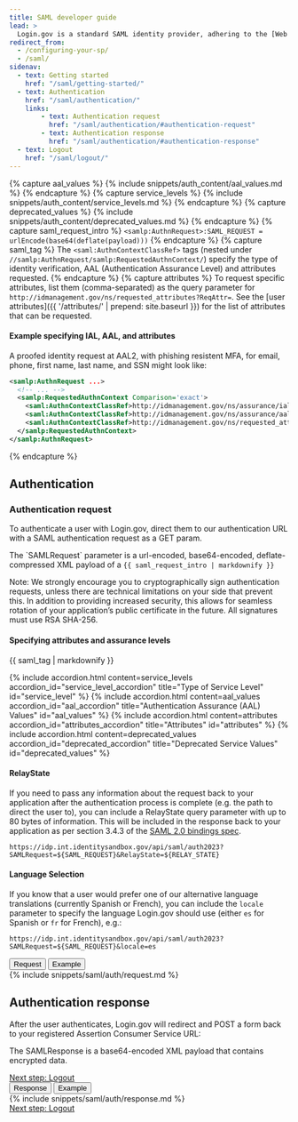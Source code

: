 ```yaml
---
title: SAML developer guide
lead: >
  Login.gov is a standard SAML identity provider, adhering to the [Web Browser SSO Profile](https://en.wikipedia.org/wiki/SAML_2.0#Web_browser_SSO_profile){:class="usa-link--external"} with enhancements for [NIST 800-63-3](https://pages.nist.gov/800-63-3/){:class="usa-link--external"}.
redirect_from:
  - /configuring-your-sp/
  - /saml/
sidenav:
  - text: Getting started
    href: "/saml/getting-started/"
  - text: Authentication
    href: "/saml/authentication/"
    links:
        - text: Authentication request
          href: "/saml/authentication/#authentication-request"
        - text: Authentication response
          href: "/saml/authentication/#authentication-response"
  - text: Logout
    href: "/saml/logout/"
---
```

{% capture aal_values %}
 {% include snippets/auth_content/aal_values.md %}
{% endcapture %}
{% capture service_levels %}
 {% include snippets/auth_content/service_levels.md %}
{% endcapture %}
{% capture deprecated_values %}
 {% include snippets/auth_content/deprecated_values.md %}
{% endcapture %}
{% capture saml_request_intro %}
`<samlp:AuthnRequest>:SAML_REQUEST = urlEncode(base64(deflate(payload)))`
{% endcapture %}
{% capture saml_tag %}
The `<saml:AuthnContextClassRef>` tags (nested under `//samlp:AuthnRequest/samlp:RequestedAuthnContext/`) specify the type of identity verification, AAL (Authentication Assurance Level) and attributes requested.
{% endcapture %}
{% capture attributes %}
To request specific attributes, list them (comma-separated) as the query parameter for `http://idmanagement.gov/ns/requested_attributes?ReqAttr=`. See the [user attributes]({{ '/attributes/' | prepend: site.baseurl }}) for the list of attributes that can be requested.

#### Example specifying IAL, AAL, and attributes

A proofed identity request at AAL2, with phishing resistent MFA, for email, phone, first name, last name, and SSN might look like:

```xml
<samlp:AuthnRequest ...>
  <!-- ... -->
  <samlp:RequestedAuthnContext Comparison='exact'>
    <saml:AuthnContextClassRef>http://idmanagement.gov/ns/assurance/ial/2</saml:AuthnContextClassRef>
    <saml:AuthnContextClassRef>http://idmanagement.gov/ns/assurance/aal/2?phishing_resistant=true</saml:AuthnContextClassRef>
    <saml:AuthnContextClassRef>http://idmanagement.gov/ns/requested_attributes?ReqAttr=email,phone,first_name,last_name,ssn</saml:AuthnContextClassRef>
  </samlp:RequestedAuthnContext>
</samlp:AuthnRequest>
```
{% endcapture %}

<div class="grid-row grid-gap">
    <div class="desktop:grid-col-7 mobile:grid-col-full">
        <h2>Authentication</h2>
        <h3 id="authentication-request">Authentication request</h3>
        <p>To authenticate a user with Login.gov, direct them to our authentication URL with a SAML authentication request as a GET param.</p>
        <p>The `SAMLRequest` parameter is a url-encoded, base64-encoded, deflate-compressed XML payload of a <code class="language-plaintext highlighter-rouge">{{ saml_request_intro | markdownify }}</code></p>
        <p>Note: We strongly encourage you to cryptographically sign authentication requests, unless there are technical limitations on your side that prevent this. In addition to providing increased security, this allows for seamless rotation of your application’s public certificate in the future. All signatures must use RSA SHA-256.</p>
        <div class="dev-doc-row">
            <div class="grid-row">
                <div class="grid-col-5">
                    <h4 class="parameters clearfix">Specifying attributes and assurance levels</h4>
                </div>
                <div class="grid-col-7 margin-top-neg-2">
                    {{ saml_tag | markdownify }}
                </div>
            </div>
            <dl class="usa-accordion">
                {% include accordion.html content=service_levels accordion_id="service_level_accordion"  title="Type of Service Level" id="service_level" %}
                {% include accordion.html content=aal_values accordion_id="aal_accordion" title="Authentication Assurance (AAL) Values" id="aal_values" %}
                {% include accordion.html content=attributes accordion_id="attributes_accordion" title="Attributes" id="attributes" %}
                {% include accordion.html content=deprecated_values accordion_id="deprecated_accordion" title="Deprecated Service Values" id="deprecated_values" %}
            </dl>
        </div>
        <div class="dev-doc-row">
            <div class="grid-row">
                <div class="grid-col-5">
                    <h4 class="parameters clearfix">RelayState</h4>
                </div>
                <div class="grid-col-7 margin-top-neg-2">
                        <p>If you need to pass any information about the request back to your application after the authentication process is complete (e.g. the path to direct the user to), you can include a RelayState query parameter with up to 80 bytes of information. This will be included in the response back to your application as per section 3.4.3 of the <a class="usa-link" href="https://docs.oasis-open.org/security/saml/v2.0/saml-bindings-2.0-os.pdf">SAML 2.0 bindings spec</a>.</p>
                        <p><code class="language-plaintext highlighter-rouge">https://idp.int.identitysandbox.gov/api/saml/auth2023?SAMLRequest=${SAML_REQUEST}&amp;RelayState=${RELAY_STATE}</code></p>
                </div>
            </div>
        </div>
        <div class="dev-doc-row">
            <div class="grid-row">
                <div class="grid-col-5">
                    <h4 class="parameters clearfix">Language Selection</h4>
                </div>
                <div class="grid-col-7 margin-top-neg-2">
                        <p>If you know that a user would prefer one of our alternative language translations (currently Spanish or French), you can include the <code class="language-plaintext highlighter-rouge">locale</code> parameter to specify the language Login.gov should use (either <code class="language-plaintext highlighter-rouge">es</code> for Spanish or <code class="language-plaintext highlighter-rouge">fr</code> for French), e.g.:</p>
                        <p><code class="language-plaintext highlighter-rouge">https://idp.int.identitysandbox.gov/api/saml/auth2023?SAMLRequest=${SAML_REQUEST}&amp;locale=es</code></p>
                </div>
            </div>
        </div>
    </div>
    <div class="usa-layout-docs__main code-snippet-column desktop:grid-col-5">
        <section class="code-snippet-section margin-top-2 position-relative z-index-1">
            <button id="saml_auth_tab1_button" data-selector="saml_auth" class="code-button code-button__selected margin-left-2">Request</button>
            <button id="saml_auth_tab2_button" data-selector="saml_auth" class="code-button margin-left-2">Example</button>
            <section id="saml_auth_tab1">
                {% include snippets/saml/auth/request.md %}
            </section>
            <section id="saml_auth_tab2" hidden>
                {% include snippets/saml/auth/request_example.md %}
            </section>
        </section>
    </div>
</div>
<div class="grid-row grid-gap">
    <div class="desktop:grid-col-7 mobile:grid-col-full">
        <h2 id="authentication-response">Authentication response</h2>
        <p>After the user authenticates, Login.gov will redirect and POST a form back to your registered Assertion Consumer Service URL:</p>
        <p>The SAMLResponse is a base64-encoded XML payload that contains encrypted data.</p>
          <a href="{{ '/saml/logout/' | prepend: site.baseurl }}" class="usa-link margin-top-4 mobile:display-none desktop:display-block">Next step: Logout</a>
    </div>
    <div class="usa-layout-docs__main code-snippet-column desktop:grid-col-5">
        <section class="margin-top-2 position-relative z-index-1">
            <button id="saml_auth_response_tab1_button" data-selector="saml_auth_response" class="code-button code-button__selected margin-left-2">Response</button>
            <button id="saml_auth_response_tab2_button" data-selector="saml_auth_response" class="code-button margin-left-2">Example</button>
            <section id="saml_auth_response_tab1">
                {% include snippets/saml/auth/response.md %}
            </section>
            <section id="saml_auth_response_tab2" hidden>
                {% include snippets/saml/auth/response_example.md %}
            </section>
        </section>
    </div>
    <a href="{{ '/saml/logout/' | prepend: site.baseurl }}" class="usa-link mobile:display-block desktop:display-none margin-top-2">Next step: Logout</a>
</div>



